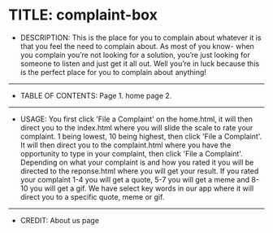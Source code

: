 # TITLE: complaint-box

- DESCRIPTION: This is the place for you to complain about whatever it is that you feel the need to complain about. As most of you know- when you complain you’re not looking for a solution, you’re just looking for someone to listen and just get it all out.  Well you’re in luck because this is the perfect place for you to complain about anything! 

________________________________________________

- TABLE OF CONTENTS: Page 1. home page 2. 

____________________________________________________

- USAGE: You first click 'File a Complaint' on the home.html, it will then direct you to the index.html where you will slide the scale to rate your complaint. 1 being lowest, 10 being highest, then click 'File a Complaint'. It will then direct you to the complaint.html where you have the opportunity to type in your complaint, then click 'File a Complaint'. Depending on what your complaint is and how you rated it you will be directed to the reponse.html where you will get your result. If you rated your complaint 1-4 you will get a quote, 5-7 you will get a meme and 8-10 you will get a gif. We have select key words in our app where it will direct you to a specific quote, meme or gif.

__________________________________________________

- CREDIT: About us page

